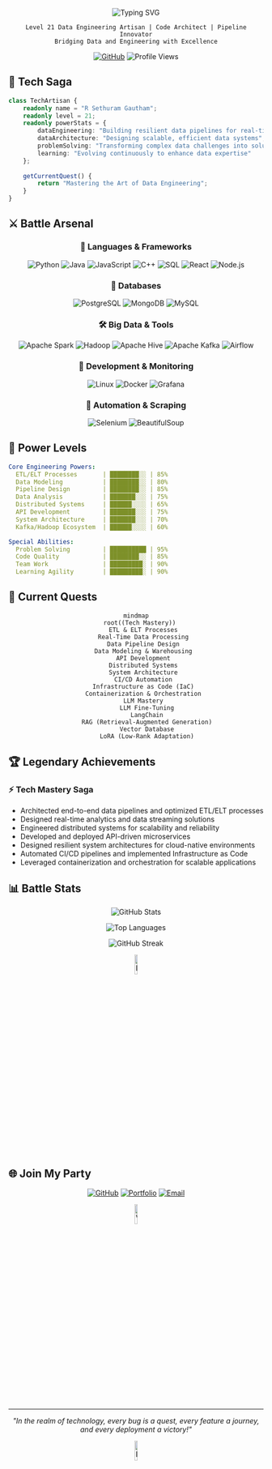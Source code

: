 <div align="center">
  
![Typing SVG](https://readme-typing-svg.demolab.com?font=Fira+Code&pause=1000&color=6A5ACD&center=true&vCenter=true&width=435&lines=Welcome+to+my+Digital+Realm+⚡;Building+Digital+Solutions+💫)

```ascii
Level 21 Data Engineering Artisan | Code Architect | Pipeline Innovator
Bridging Data and Engineering with Excellence
```

[![GitHub](https://img.shields.io/badge/CONNECT-Sethuram2003-6e5494?style=for-the-badge&logo=github)](https://github.com/Sethuram2003)
![Profile Views](https://komarev.com/ghpvc/?username=Sethuram2003&style=for-the-badge&color=blueviolet)

</div>

## 🌟 Tech Saga

```typescript
class TechArtisan {
    readonly name = "R Sethuram Gautham";
    readonly level = 21;
    readonly powerStats = {
        dataEngineering: "Building resilient data pipelines for real-time insights",
        dataArchitecture: "Designing scalable, efficient data systems",
        problemSolving: "Transforming complex data challenges into solutions",
        learning: "Evolving continuously to enhance data expertise"
    };
    
    getCurrentQuest() {
        return "Mastering the Art of Data Engineering";
    }
}
```

## ⚔️ Battle Arsenal

<div align="center">

### 🚀 Languages & Frameworks
![Python](https://img.shields.io/badge/Python-FFD43B?style=for-the-badge&logo=python&logoColor=blue)
![Java](https://img.shields.io/badge/Java-ED8B00?style=for-the-badge&logo=java&logoColor=white)
![JavaScript](https://img.shields.io/badge/JavaScript-F7DF1E?style=for-the-badge&logo=javascript&logoColor=black)
![C++](https://img.shields.io/badge/C++-00599C?style=for-the-badge&logo=cplusplus&logoColor=white)
![SQL](https://img.shields.io/badge/SQL-4479A1?style=for-the-badge&logo=sql&logoColor=white)
![React](https://img.shields.io/badge/React-20232A?style=for-the-badge&logo=react&logoColor=61DAFB)
![Node.js](https://img.shields.io/badge/Node.js-339933?style=for-the-badge&logo=nodedotjs&logoColor=white)

### 💾 Databases
![PostgreSQL](https://img.shields.io/badge/PostgreSQL-316192?style=for-the-badge&logo=postgresql&logoColor=white)
![MongoDB](https://img.shields.io/badge/MongoDB-4EA94B?style=for-the-badge&logo=mongodb&logoColor=white)
![MySQL](https://img.shields.io/badge/MySQL-4479A1?style=for-the-badge&logo=mysql&logoColor=white)

### 🛠 Big Data & Tools
![Apache Spark](https://img.shields.io/badge/Apache_Spark-E25A1C?style=for-the-badge&logo=apache-spark&logoColor=white)
![Hadoop](https://img.shields.io/badge/Hadoop-66CCFF?style=for-the-badge&logo=apache-hadoop&logoColor=black)
![Apache Hive](https://img.shields.io/badge/Apache_Hive-FDEE21?style=for-the-badge&logo=apache-hive&logoColor=black)
![Apache Kafka](https://img.shields.io/badge/Apache_Kafka-231F20?style=for-the-badge&logo=apache-kafka&logoColor=white)
![Airflow](https://img.shields.io/badge/Airflow-017CEE?style=for-the-badge&logo=Apache%20Airflow&logoColor=white)

### 🔧 Development & Monitoring
![Linux](https://img.shields.io/badge/Linux-FCC624?style=for-the-badge&logo=linux&logoColor=black)
![Docker](https://img.shields.io/badge/Docker-2CA5E0?style=for-the-badge&logo=docker&logoColor=white)
![Grafana](https://img.shields.io/badge/Grafana-F46800?style=for-the-badge&logo=grafana&logoColor=white)

### 🤖 Automation & Scraping
![Selenium](https://img.shields.io/badge/Selenium-43B02A?style=for-the-badge&logo=selenium&logoColor=white)
![BeautifulSoup](https://img.shields.io/badge/BeautifulSoup-43853D?style=for-the-badge&logo=python&logoColor=white)

</div>

## 💫 Power Levels

```yaml
Core Engineering Powers:
  ETL/ELT Processes       | ████████░░ | 85%
  Data Modeling           | ████████░░ | 80%
  Pipeline Design         | ████████░░ | 85%
  Data Analysis           | ███████░░░ | 75%
  Distributed Systems     | ██████░░░░ | 65%
  API Development         | ███████░░░ | 75%
  System Architecture     | ███████░░░ | 70%
  Kafka/Hadoop Ecosystem  | ██████░░░░ | 60%

Special Abilities:
  Problem Solving         | ██████████ | 95%
  Code Quality            | ████████░░ | 85%
  Team Work               | █████████░ | 90%
  Learning Agility        | █████████░ | 90%
```

## 🎯 Current Quests

<div align="center">

```mermaid
mindmap
  root((Tech Mastery))
    ETL & ELT Processes
    Real-Time Data Processing
    Data Pipeline Design
    Data Modeling & Warehousing
    API Development
    Distributed Systems
    System Architecture
    CI/CD Automation
    Infrastructure as Code (IaC)
    Containerization & Orchestration
    LLM Mastery
      LLM Fine-Tuning
      LangChain
      RAG (Retrieval-Augmented Generation)
      Vector Database
      LoRA (Low-Rank Adaptation)
```

</div>

## 🏆 Legendary Achievements

### ⚡ Tech Mastery Saga
- Architected end-to-end data pipelines and optimized ETL/ELT processes
- Designed real-time analytics and data streaming solutions
- Engineered distributed systems for scalability and reliability
- Developed and deployed API-driven microservices
- Designed resilient system architectures for cloud-native environments
- Automated CI/CD pipelines and implemented Infrastructure as Code
- Leveraged containerization and orchestration for scalable applications


## 📊 Battle Stats

<div align="center">

![GitHub Stats](https://github-readme-stats.vercel.app/api?username=Sethuram2003&show_icons=true&theme=tokyonight)

![Top Languages](https://github-readme-stats.vercel.app/api/top-langs/?username=Sethuram2003&layout=compact&theme=tokyonight)

![GitHub Streak](https://github-readme-streak-stats.herokuapp.com/?user=Sethuram2003&theme=tokyonight)

<img src="https://raw.githubusercontent.com/Tarikul-Islam-Anik/Animated-Fluent-Emojis/master/Emojis/Travel%20and%20places/Rocket.gif" alt="Rocket" width="10%" />
</div>

## 🌐 Join My Party

<div align="center">

[![GitHub](https://img.shields.io/badge/GitHub-Follow-blue?style=for-the-badge&logo=github)](https://github.com/Sethuram2003)
[![Portfolio](https://img.shields.io/badge/Portfolio-Visit-success?style=for-the-badge&logo=safari&logoColor=white)]((https://sethuram2003.github.io/Portfolio/))
[![Email](https://img.shields.io/badge/Email-Contact-red?style=for-the-badge&logo=gmail&logoColor=white)](mailto:sethuramgautha.rajakumar@stonybrook.edu)

<img src="https://raw.githubusercontent.com/Tarikul-Islam-Anik/Animated-Fluent-Emojis/master/Emojis/Hand%20gestures/Victory%20Hand.gif" alt="Victory" width="10%" />

</div>

---
<div align="center">

*"In the realm of technology, every bug is a quest, every feature a journey, and every deployment a victory!"*

<img src="https://raw.githubusercontent.com/Tarikul-Islam-Anik/Animated-Fluent-Emojis/master/Emojis/Symbols/Infinity.gif" alt="Infinity" width="10%" />

</div>

